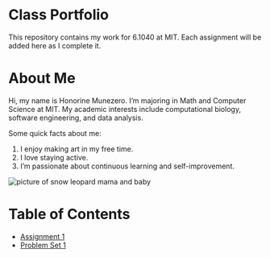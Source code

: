 # Class Portfolio
This repository contains my work for 6.1040 at MIT. Each assignment will be added here as I complete it.  

# About Me
Hi, my name is Honorine Munezero. I’m majoring in Math and Computer Science at MIT. My academic interests include computational biology, software engineering, and data analysis.  

Some quick facts about me:
1. I enjoy making art in my free time.  
2. I love staying active.  
3. I’m passionate about continuous learning and self-improvement.  

![picture of snow leopard mama and baby](https://pbs.twimg.com/media/GzYlia3XMAAWfm4?format=jpg&name=4096x4096)

# Table of Contents
- [Assignment 1](assignments/assignment1.md)
- [Problem Set 1](assignments/ProblemSet1.md)
